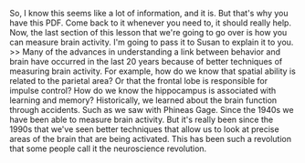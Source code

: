 So, I know this seems like a lot of information, and it is. But that's why you
have this PDF. Come back to it whenever you need to, it should really help.
Now, the last section of this lesson that we're going to go over is how you can
measure brain activity. I'm going to pass it to Susan to explain it to you.
&gt;&gt; Many of the advances in understanding a link between behavior and brain have
occurred in the last 20 years because of better techniques of measuring brain
activity. For example, how do we know that spatial ability is related to the
parietal area? Or that the frontal lobe is responsible for impulse control? How
do we know the hippocampus is associated with learning and memory?
Historically, we learned about the brain function through accidents. Such as we
saw with Phineas Gage. Since the 1940s we have been able to measure brain
activity. But it's really been since the 1990s that we've seen better
techniques that allow us to look at precise areas of the brain that are being
activated. This has been such a revolution that some people call it the
neuroscience revolution.

